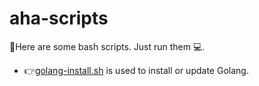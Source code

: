 # aha-scripts

📁Here are some bash scripts. Just run them 💻.

- 👉[golang-install.sh](https://github.com/Kaiser925/aha-scripts/blob/master/golang-install.sh) is used to install or update Golang.
